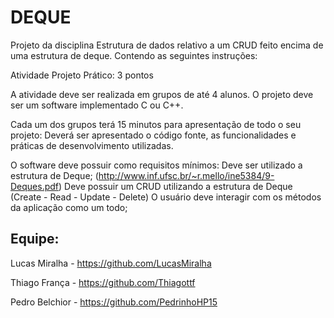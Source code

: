 # DEQUE
Projeto da disciplina Estrutura de dados relativo a um CRUD feito encima de uma estrutura de deque. Contendo as seguintes instruções:

Atividade Projeto Prático: 3 pontos

A atividade deve ser realizada em grupos de até 4 alunos. O projeto deve ser um software implementado C ou C++.

Cada um dos grupos terá 15 minutos para apresentação de todo o seu projeto:
Deverá ser apresentado o código fonte, as funcionalidades e práticas de desenvolvimento utilizadas.

O software deve possuir como requisitos mínimos:
Deve ser utilizado a estrutura de Deque; (http://www.inf.ufsc.br/~r.mello/ine5384/9-Deques.pdf)
Deve possuir um CRUD utilizando a estrutura de Deque (Create - Read - Update - Delete)
O usuário deve interagir com os métodos da aplicação como um todo;

## Equipe:    

Lucas Miralha - https://github.com/LucasMiralha

Thiago França - https://github.com/Thiagottf

Pedro Belchior - https://github.com/PedrinhoHP15

